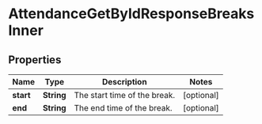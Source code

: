 

# AttendanceGetByIdResponseBreaksInner


## Properties

| Name | Type | Description | Notes |
|------------ | ------------- | ------------- | -------------|
|**start** | **String** | The start time of the break. |  [optional] |
|**end** | **String** | The end time of the break. |  [optional] |



